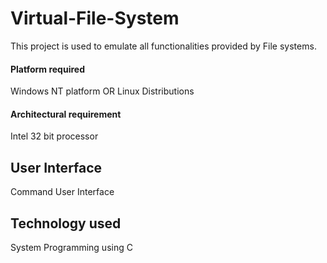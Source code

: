 # Virtual-File-System

This project is used to emulate all functionalities provided by File systems.

#### Platform required
Windows NT platform OR Linux Distributions

#### Architectural requirement
Intel 32 bit processor

## User Interface
Command User Interface

## Technology used

System Programming using C
